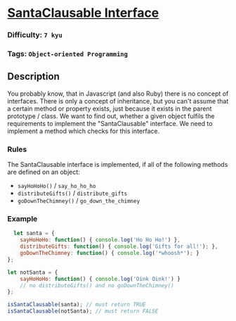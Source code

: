 # [SantaClausable Interface](https://www.codewars.com/kata/52b50a20fa0e77b304000103)

### Difficulty: `7 kyu`

### Tags: `Object-oriented Programming`

## Description

You probably know, that in Javascript (and also Ruby) there is no concept of interfaces. There is only a concept of inheritance, but you can't assume that a certain method or property exists, just because it exists in the parent prototype / class. We want to find out, whether a given object fulfils the requirements to implement the "SantaClausable" interface. We need to implement a method which checks for this interface.

### Rules
The SantaClausable interface is implemented, if all of the following methods are defined on an object:

- `sayHoHoHo()` / `say_ho_ho_ho`
- `distributeGifts()` / `distribute_gifts`
- `goDownTheChimney()` / `go_down_the_chimney`

### Example

```js
  let santa = {
    sayHoHoHo: function() { console.log('Ho Ho Ho!') },
    distributeGifts: function() { console.log('Gifts for all!'); },
    goDownTheChimney: function() { console.log('*whoosh*'); }
};

let notSanta = {
    sayHoHoHo: function() { console.log('Oink Oink!') }
    // no distributeGifts() and no goDownTheChimney()
};

isSantaClausable(santa); // must return TRUE
isSantaClausable(notSanta); // must return FALSE
```
